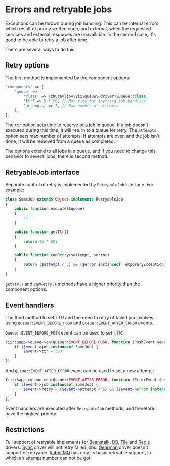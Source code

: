 Errors and retryable jobs
=========================

Exceptions can be thrown during job handling. This can be internal errors which result of poorly
written code, and external, when the requested services and external resources are unavailable.
In the second case, it's good to be able to retry a job after time.

There are several ways to do this.

Retry options
-------------

The first method is implemented by the component options:

```php
'components' => [
    'queue' => [
        'class' => \zhuravljov\yii\queue\<driver>\Queue::class,
        'ttr' => 5 * 60, // Max time for anything job handling 
        'attempts' => 3, // Max number of attempts
    ],
],
```

The `ttr` option sets time to reserve of a job in queue. If a job doesn't executed during this time,
it will return to a queue for retry. The `attempts` option sets max number of attempts. If attempts
are over, and the job isn't done, it will be removed from a queue as completed.

The options extend to all jobs in a queue, and if you need to change this behavior fo several jobs,
there is second method.
 
RetryableJob interface
----------------------

Separate control of retry is implemented by `RetryableJob` interface. For example:

```php
class SomeJob extends Object implements RetryableJob
{
    public function execute($queue)
    {
        //...
    }

    public function getTtr()
    {
        return 15 * 60;
    }

    public function canRetry($attempt, $error)
    {
        return ($attempt < 5) && ($error instanceof TemporaryException);
    }
}
```

`getTtr()` and `canRetry()` methods have a higher priority than the component options.

Event handlers
--------------

The third method to set TTR and the need to retry of failed job involves using
`Queue::EVENT_BEFORE_PUSH` and `Queue::EVENT_AFTER_ERROR` events.

`Queue::EVENT_BEFORE_PUSH` event can be used to set TTR:

```php
Yii::$app->queue->on(Queue::EVENT_BEFORE_PUSH, function (PushEvent $event) {
    if ($event->job instanceof SomeJob) {
        $event->ttr = 300;
    }
});
```

And `Queue::EVENT_AFTER_ERROR` event can be used to set a new attempt:

```php
Yii::$app->queue->on(Queue::EVENT_AFTER_ERROR, function (ErrorEvent $event) {
    if ($event->job instanceof SomeJob) {
        $event->retry = ($event->attempt < 5) && ($event->error instanceof TemporaryException);
    }
});
```

Event handlers are executed after `RetryableJob` methods, and therefore have the highest priority.

Restrictions
------------

Full support of retryable implements for [Beanstalk], [DB], [File] and [Redis] drivers.
[Sync] driver will not retry failed jobs. [Gearman] driver doesn't support of retryable.
[RabbitMQ] has only its basic retryable support, in which an attempt number can not be got.

[Beanstalk]: driver-beanstalk.md
[DB]: driver-db.md
[File]: driver-file.md
[Redis]: driver-redis.md
[Sync]: driver-sync.md
[Gearman]: driver-gearman.md
[RabbitMQ]: driver-amqp.md